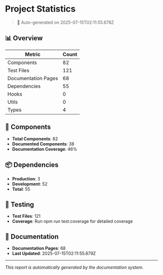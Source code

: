 # Project Statistics

> 🤖 Auto-generated on 2025-07-15T02:11:55.678Z

## 📊 Overview

| Metric | Count |
|--------|-------|
| Components | 82 |
| Test Files | 121 |
| Documentation Pages | 68 |
| Dependencies | 55 |
| Hooks | 0 |
| Utils | 0 |
| Types | 4 |

## 🧩 Components

- **Total Components**: 82
- **Documented Components**: 38
- **Documentation Coverage**: 46%

## 📦 Dependencies

- **Production**: 3
- **Development**: 52
- **Total**: 55

## 🧪 Testing

- **Test Files**: 121
- **Coverage**: Run npm run test:coverage for detailed coverage

## 📝 Documentation

- **Documentation Pages**: 68
- **Last Updated**: 2025-07-15T02:11:55.679Z

---

*This report is automatically generated by the documentation system.*

